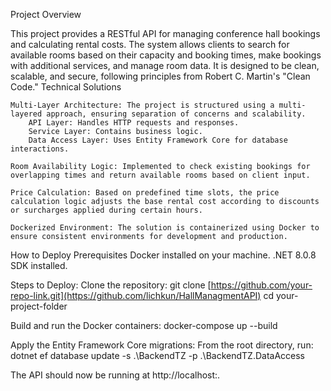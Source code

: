 Project Overview

This project provides a RESTful API for managing conference hall bookings and calculating rental costs. The system allows clients to search for available rooms based on their capacity and booking times, make bookings with additional services, and manage room data. It is designed to be clean, scalable, and secure, following principles from Robert C. Martin's "Clean Code."
Technical Solutions

    Multi-Layer Architecture: The project is structured using a multi-layered approach, ensuring separation of concerns and scalability.
        API Layer: Handles HTTP requests and responses.
        Service Layer: Contains business logic.
        Data Access Layer: Uses Entity Framework Core for database interactions.

    Room Availability Logic: Implemented to check existing bookings for overlapping times and return available rooms based on client input.

    Price Calculation: Based on predefined time slots, the price calculation logic adjusts the base rental cost according to discounts or surcharges applied during certain hours.

    Dockerized Environment: The solution is containerized using Docker to ensure consistent environments for development and production.

How to Deploy
Prerequisites
    Docker installed on your machine.
    .NET 8.0.8 SDK installed.
    
Steps to Deploy:
Clone the repository:
git clone [https://github.com/your-repo-link.git](https://github.com/lichkun/HallManagmentAPI)
cd your-project-folder

Build and run the Docker containers:
docker-compose up --build

Apply the Entity Framework Core migrations: From the root directory, run:
dotnet ef database update -s .\BackendTZ -p .\BackendTZ.DataAccess

The API should now be running at http://localhost:<your-port>.
